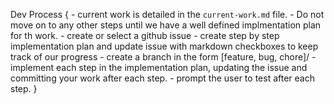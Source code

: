 
Dev Process {
    - current work is detailed in the `current-work.md` file. 
    - Do not move on to any other steps until we have a well defined implmentation plan for th work.
    - create or select a github issue
    - create step by step implementation plan and update issue with markdown checkboxes to keep track of our progress
    - create a branch in the form [feature, bug, chore]/<short-skewer-name>
    - implement each step in the implementation plan, updating the issue and committing your work after each step.
    - prompt the user to test after each step. 
}